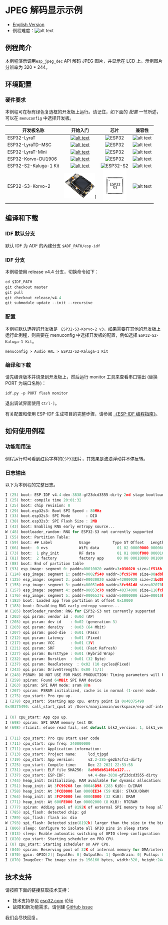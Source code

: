 # JPEG 解码显示示例
- [English Version](./README.md)
- 例程难度：![alt text](../../../docs/_static/level_basic.png "初级")

## 例程简介

本例程演示调用`esp_jpeg_dec` API 解码 JPEG 图片，并显示在 LCD 上。示例图片分辨率为 320 * 244。


## 环境配置

### 硬件要求

本例程可在标有绿色复选框的开发板上运行。请记住，如下面的 *配置* 一节所述，可以在 `menuconfig` 中选择开发板。

| 开发板名称 | 开始入门 | 芯片 | 兼容性 |
|-------------------|:--------------------------------------------------------------------------------------------------------------------------------------------------------------------------------------------:|:--------------------------------------------------------------------:|:-----------------------------------------------------------------:|
| ESP32-LyraT | [![alt text](../../../docs/_static/esp32-lyrat-v4.3-side-small.jpg "ESP32-LyraT")](https://docs.espressif.com/projects/esp-adf/en/latest/get-started/get-started-esp32-lyrat.html) | <img src="../../../docs/_static/ESP32.svg" height="85" alt="ESP32"> | ![alt text](../../../docs/_static/no-button.png "开发板不兼容此例程") |
| ESP32-LyraTD-MSC | [![alt text](../../../docs/_static/esp32-lyratd-msc-v2.2-small.jpg "ESP32-LyraTD-MSC")](https://docs.espressif.com/projects/esp-adf/en/latest/get-started/get-started-esp32-lyratd-msc.html) | <img src="../../../docs/_static/ESP32.svg" height="85" alt="ESP32"> | ![alt text](../../../docs/_static/no-button.png "开发板不兼容此例程") |
| ESP32-LyraT-Mini | [![alt text](../../../docs/_static/esp32-lyrat-mini-v1.2-small.jpg "ESP32-LyraT-Mini")](https://docs.espressif.com/projects/esp-adf/en/latest/get-started/get-started-esp32-lyrat-mini.html) | <img src="../../../docs/_static/ESP32.svg" height="85" alt="ESP32"> | ![alt text](../../../docs/_static/no-button.png "开发板不兼容此例程") |
| ESP32-Korvo-DU1906 | [![alt text](../../../docs/_static/esp32-korvo-du1906-v1.1-small.jpg "ESP32-Korvo-DU1906")](https://docs.espressif.com/projects/esp-adf/en/latest/get-started/get-started-esp32-korvo-du1906.html) | <img src="../../../docs/_static/ESP32.svg" height="85" alt="ESP32"> | ![alt text](../../../docs/_static/no-button.png "开发板不兼容此例程") |
| ESP32-S2-Kaluga-1 Kit | [![alt text](../../../docs/_static/esp32-s2-kaluga-1-kit-small.png "ESP32-S2-Kaluga-1 Kit")](https://docs.espressif.com/projects/esp-idf/en/latest/esp32s2/hw-reference/esp32s2/user-guide-esp32-s2-kaluga-1-kit.html) | <img src="../../../docs/_static/ESP32-S2.svg" height="100" alt="ESP32-S2"> | ![alt text](../../../docs/_static/yes-button.png "开发板兼容此例程") |
|ESP32-S3-Korvo-2 | [![alt text](../../../docs/_static/esp32-s3-korvo-2-v3.0-small.png "ESP32-Korvo-2")](https://docs.espressif.com/projects/esp-adf/en/latest/get-started/user-guide-esp32-s3-korvo-2.html)) | <img src="../../../docs/_static/ESP32-S3.svg" height="100" alt="ESP32-S3"> | ![alt text](../../../docs/_static/yes-button.png "开发板兼容此例程") |

## 编译和下载


### IDF 默认分支

 默认 IDF 为 ADF 的內建分支 `$ADF_PATH/esp-idf`

### IDF 分支

本例程使用 release v4.4 分支，切换命令如下：

```c
cd $IDF_PATH
git checkout master
git pull
git checkout release/v4.4
git submodule update --init --recursive
  ```

### 配置

本例程默认选择的开发板是 ` ESP32-S3-Korvo-2 v3`，如果需要在其他的开发板上运行此例程，则需要在 menuconfig 中选择开发板的配置，例如选择 `ESP32-S2-Kaluga-1 Kit`。

```
menuconfig > Audio HAL > ESP32-S2-Kaluga-1 Kit
```

### 编译和下载

请先编译版本并烧录到开发板上，然后运行 monitor 工具来查看串口输出 (替换 PORT 为端口名称)：

```
idf.py -p PORT flash monitor
```

退出调试界面使用 ``Ctrl-]``。

有关配置和使用 ESP-IDF 生成项目的完整步骤，请参阅 [《ESP-IDF 编程指南》](https://docs.espressif.com/projects/esp-idf/zh_CN/release-v4.2/esp32/index.html)。

## 如何使用例程


### 功能和用法

例程运行时可看到红色字样的`ESP32`图片，其效果是波浪浮动并不停反转。


### 日志输出

以下为本例程的完整日志。

```c
I (25) boot: ESP-IDF v4.4-dev-3838-gf23dcd3555-dirty 2nd stage bootloader
I (25) boot: compile time 20:01:32
I (25) boot: chip revision: 0
I (29) boot.esp32s3: Boot SPI Speed : 80MHz
I (33) boot.esp32s3: SPI Mode       : DIO
I (38) boot.esp32s3: SPI Flash Size : 2MB
I (43) boot: Enabling RNG early entropy source...
W (48) bootloader_random: RNG for ESP32-S3 not currently supported
I (55) boot: Partition Table:
I (59) boot: ## Label            Usage          Type ST Offset   Length
I (66) boot:  0 nvs              WiFi data        01 02 00009000 00006000
I (73) boot:  1 phy_init         RF data          01 01 0000f000 00001000
I (81) boot:  2 factory          factory app      00 00 00010000 00100000
I (88) boot: End of partition table
I (93) esp_image: segment 0: paddr=00010020 vaddr=3c030020 size=1f518h (128280) map
I (124) esp_image: segment 1: paddr=0002f540 vaddr=3fc95700 size=00ad8h (  2776) load
I (125) esp_image: segment 2: paddr=00030020 vaddr=42000020 size=21bd8h (138200) map
I (155) esp_image: segment 3: paddr=00051c00 vaddr=3fc961d8 size=02070h (  8304) load
I (157) esp_image: segment 4: paddr=00053c78 vaddr=40374000 size=116fch ( 71420) load
I (176) esp_image: segment 5: paddr=0006537c vaddr=50000000 size=00010h (    16) load
I (183) boot: Loaded app from partition at offset 0x10000
I (183) boot: Disabling RNG early entropy source...
W (185) bootloader_random: RNG for ESP32-S3 not currently supported
I (203) opi psram: vendor id : 0x0d (AP)
I (203) opi psram: dev id    : 0x02 (generation 3)
I (203) opi psram: density   : 0x03 (64 Mbit)
I (207) opi psram: good-die  : 0x01 (Pass)
I (212) opi psram: Latency   : 0x01 (Fixed)
I (217) opi psram: VCC       : 0x01 (3V)
I (221) opi psram: SRF       : 0x01 (Fast Refresh)
I (227) opi psram: BurstType : 0x01 (Hybrid Wrap)
I (232) opi psram: BurstLen  : 0x01 (32 Byte)
I (237) opi psram: Readlatency  : 0x02 (10 cycles@Fixed)
I (243) opi psram: DriveStrength: 0x00 (1/1)
W (248) PSRAM: DO NOT USE FOR MASS PRODUCTION! Timing parameters will be updated in future IDF version.
I (259) spiram: Found 64MBit SPI RAM device
I (263) spiram: SPI RAM mode: sram 80m
I (267) spiram: PSRAM initialized, cache is in normal (1-core) mode.
I (275) cpu_start: Pro cpu up.
I (278) cpu_start: Starting app cpu, entry point is 0x40375490
0x40375490: call_start_cpu1 at /Users/maojianxin/workspace/esp-adf-internal-dev/esp-idf/components/esp_system/port/cpu_start.c:156

I (0) cpu_start: App cpu up.
I (698) spiram: SPI SRAM memory test OK
W (698) rtcinit: efuse read fail, set default blk2_version: 1, blk1_version:2

I (711) cpu_start: Pro cpu start user code
I (711) cpu_start: cpu freq: 240000000
I (711) cpu_start: Application information:
I (713) cpu_start: Project name:     lcd_tjpgd
I (719) cpu_start: App version:      v2.2-285-ge2b7cfc3-dirty
I (725) cpu_start: Compile time:     Dec 22 2021 22:53:58
I (731) cpu_start: ELF file SHA256:  8a905db51491e127...
I (737) cpu_start: ESP-IDF:          v4.4-dev-3838-gf23dcd3555-dirty
I (744) heap_init: Initializing. RAM available for dynamic allocation:
I (751) heap_init: At 3FC99268 len 00046D98 (283 KiB): D/IRAM
I (758) heap_init: At 3FCE0000 len 0000EE34 (59 KiB): STACK/DRAM
I (764) heap_init: At 3FCF0000 len 00008000 (32 KiB): DRAM
I (771) heap_init: At 600FE000 len 00002000 (8 KiB): RTCRAM
I (777) spiram: Adding pool of 8192K of external SPI memory to heap allocator
I (785) spi_flash: detected chip: gd
I (789) spi_flash: flash io: dio
W (793) spi_flash: Detected size(8192k) larger than the size in the binary image header(2048k). Using the size in the binary image header.
I (806) sleep: Configure to isolate all GPIO pins in sleep state
I (813) sleep: Enable automatic switching of GPIO sleep configuration
I (820) cpu_start: Starting scheduler on PRO CPU.
I (0) cpu_start: Starting scheduler on APP CPU.
I (840) spiram: Reserving pool of 32K of internal memory for DMA/internal allocations
I (870) gpio: GPIO[2]| InputEn: 0| OutputEn: 1| OpenDrain: 0| Pullup: 0| Pulldown: 0| Intr:0
I (870) ImageDec: The image size is 156160 bytes, width:320, height:244
```

## 技术支持

请按照下面的链接获取技术支持：

- 技术支持参见 [esp32.com](https://esp32.com/viewforum.php?f=20) 论坛
- 故障和新功能需求，请创建 [GitHub issue](https://github.com/espressif/esp-adf/issues)

我们会尽快回复。